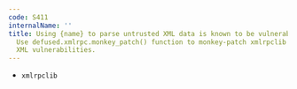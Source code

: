 ```yaml
---
code: S411
internalName: ''
title: Using {name} to parse untrusted XML data is known to be vulnerable to XML attacks.
  Use defused.xmlrpc.monkey_patch() function to monkey-patch xmlrpclib and mitigate
  XML vulnerabilities.
---
```


 * `xmlrpclib`